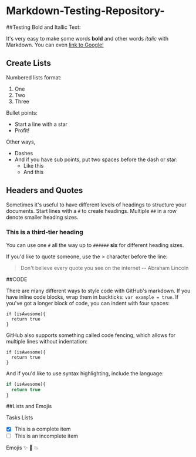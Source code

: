 # Markdown-Testing-Repository-

##Testing Bold and Itallic Text:

It's very easy to make some words **bold** and other words *italic* with Markdown. You can even [link to Google!](http://google.com)

## Create Lists

Numbered lists format:

1. One
2. Two
3. Three

Bullet points:

* Start a line with a star
* Profit!

Other ways,

- Dashes 
- And if you have sub points, put two spaces before the dash or star:
  - Like this
  - And this
  

## Headers and Quotes

Sometimes it's useful to have different levels of headings to structure your documents. Start lines with a `#` to create headings. Multiple `##` in a row denote smaller heading sizes.

### This is a third-tier heading

You can use  one `#` all the way up to `######` **six** for different heading sizes.

If you'd like to quote someone, use the > character before the line:

> Don't believe every quote you see on the internet
 -- Abraham Lincoln 

##CODE 

There are many different ways to style code with GitHub's markdown. If you have inline code blocks, wrap them in backticks: `var example = true`.  If you've got a longer block of code, you can indent with four spaces:

    if (isAwesome){
      return true
    }

GitHub also supports something called code fencing, which allows for multiple lines without indentation:

```
if (isAwesome){
  return true
}
```

And if you'd like to use syntax highlighting, include the language:

```javascript
if (isAwesome){
  return true
}
```


##Lists and Emojis

Tasks Lists
- [x] This is a complete item
- [ ] This is an incomplete item

Emojis
 :sparkles: :camel: :boom:
